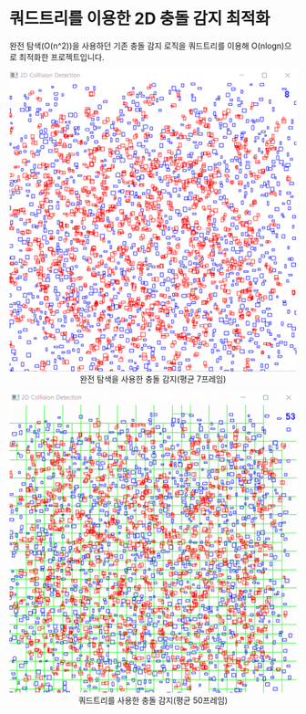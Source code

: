 # 쿼드트리를 이용한 2D 충돌 감지 최적화
완전 탐색(O(n^2))을 사용하던 기존 충돌 감지 로직을 쿼드트리를 이용해 O(nlogn)으로 최적화한 프로젝트입니다. 
<p align="center">
<img src = "BruteForce.gif">
  완전 탐색을 사용한 충돌 감지(평균 7프레임)
</p>
<p align="center">
<img src = "QuadTree.gif">
  쿼드트리를 사용한 충돌 감지(평균 50프레임)
</p>

